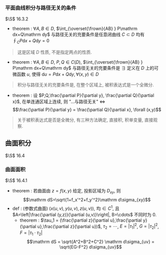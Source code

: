 ### 平面曲线积分与路径无关的条件
$\S$ 16.3.2
- theorem : $\forall A,B\in D$, $\int_{\overset{\frown}{AB} } P\mathrm dx+Q\mathrm dy$ 与路径无关的充要条件是任意闭曲线 $C\subset D$ 均有 $\oint_C P\mathrm dx+Q\mathrm dy=0$
> 这是区域 $D$ 性质, 不是指定两点的性质.
- theorem : $\forall A,B\in D$, $P,Q\in C(D)$, $\int_{\overset{\frown}{AB} } P\mathrm dx+Q\mathrm dy$ 与路径无关的充要条件是 $\exists$ 定义在 $D$ 上的可微函数 $u$, 使得 $\mathrm du = P\mathrm dx+Q\mathrm dy, \forall (x,y)\in D$
> 积分与路径无关的充要条件是, 在整个区域上, 被积表达式是一个全微分.
- theorem : 设 $P,Q,\frac{\partial P}{\partial y}, \frac{\partial Q}{\partial x}$, 在单连通区域上连续, 则 "...与路径无关" $\Leftrightarrow$ 
$$\frac{\partial P}{\partial y} = \frac{\partial Q}{\partial x}, \forall (x,y)$$
> 关于被积表达式是否是全微分, 有三种方法确定, 直接积, 积单变量, 直接观察.

## 曲面积分
$\S$ 16.4
### 曲面面积
$\S$ 16.4.1 

- theorem : 若曲面由 $z=f(x,y)$ 给定, 投影区域为 $D_{xy}$, 则
$$\mathrm dS=\sqrt{1+f_x'^2+f_y'^2}\mathrm d\sigma_{xy}$$
- def : (参数式曲面) $(x(u,v),y(u,v),z(u,v))$, 均$\in C^1$, 且 $A=\left|\frac{\partial (y,z)}{\partial (u,v)}\right|, B=\cdots$ 不同时为 $0$.
  - theorem : $\tau_1 = (\frac{\partial z}{\partial u},\frac{\partial y}{\partial u},\frac{\partial z}{\partial u})$, $\tau_2 = \cdots$, $E=|\tau_1|^2$, $G=|\tau_2|^2$, $F=|\tau_1\cdot\tau_2|$
$$\mathrm dS = \sqrt{A^2+B^2+C^2} \mathrm d\sigma_{uv} = \sqrt{EG-F^2} d\sigma_{uv}$$